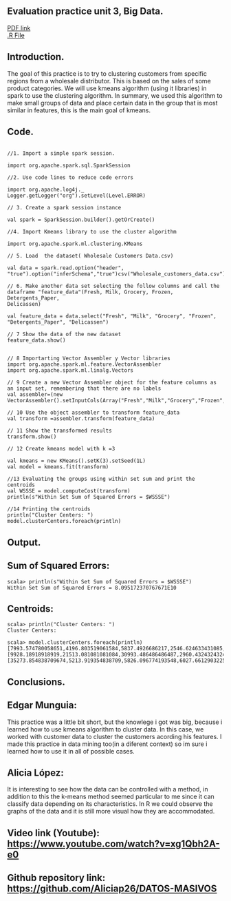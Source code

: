 ## Evaluation practice unit 3, Big Data.  

[PDF link](https://github.com/Aliciap26/DATOS-MASIVOS/blob/unit_3/evaluation%20practice/Unidad_3_datos_masivos_2022.pdf)  
[.R File](https://github.com/Aliciap26/DATOS-MASIVOS/blob/unit_3/evaluation%20practice/unit3_bigdata.scala)  

## Introduction.  
The goal of this practice is to try to clustering customers from specific regions from a wholesale distributor. 
This is based on the sales of some product categories. We will use kmeans algorithm (using it libraries) in spark to use the clustering algorithm. In summary, we used this algorithm to make small groups of data and place certain data in the group that is most similar in features, this is the main goal of kmeans.


## Code.  

~~~

//1. Import a simple spark session.

import org.apache.spark.sql.SparkSession

//2. Use code lines to reduce code errors

import org.apache.log4j._
Logger.getLogger("org").setLevel(Level.ERROR)

// 3. Create a spark session instance

val spark = SparkSession.builder().getOrCreate()

//4. Import Kmeans library to use the cluster algorithm

import org.apache.spark.ml.clustering.KMeans

// 5. Load  the dataset( Wholesale Customers Data.csv)

val data = spark.read.option("header", "true").option("inferSchema","true")csv("Wholesale_customers_data.csv")

// 6. Make another data set selecting the follow columns and call the dataframe "feature_data"(Fresh, Milk, Grocery, Frozen, Detergents_Paper,
Delicassen)

val feature_data = data.select("Fresh", "Milk", "Grocery", "Frozen", "Detergents_Paper", "Delicassen")

// 7 Show the data of the new dataset
feature_data.show()


// 8 Importarting Vector Assembler y Vector libraries
import org.apache.spark.ml.feature.VectorAssembler
import org.apache.spark.ml.linalg.Vectors

// 9 Create a new Vector Assembler object for the feature columns as an input set, remembering that there are no labels
val assembler=(new VectorAssembler().setInputCols(Array("Fresh","Milk","Grocery","Frozen","Detergents_Paper","Delicassen")).setOutputCol("features"))

// 10 Use the object assembler to transform feature_data
val transform =assembler.transform(feature_data)

// 11 Show the transformed results
transform.show()

// 12 Create kmeans model with k =3

val kmeans = new KMeans().setK(3).setSeed(1L)
val model = kmeans.fit(transform)

//13 Evaluating the groups using within set sum and print the centroids
val WSSSE = model.computeCost(transform)
println(s"Within Set Sum of Squared Errors = $WSSSE")

//14 Printing the centroids 
println("Cluster Centers: ")
model.clusterCenters.foreach(println)

~~~



## Output.  
## Sum of Squared Errors:  
~~~
scala> println(s"Within Set Sum of Squared Errors = $WSSSE")
Within Set Sum of Squared Errors = 8.095172370767671E10

~~~
## Centroids:  
~~~
scala> println("Cluster Centers: ")
Cluster Centers: 

scala> model.clusterCenters.foreach(println)
[7993.574780058651,4196.803519061584,5837.4926686217,2546.624633431085,2016.2873900293255,1151.4193548387098]
[9928.18918918919,21513.081081081084,30993.486486486487,2960.4324324324325,13996.594594594595,3772.3243243243246]
[35273.854838709674,5213.919354838709,5826.096774193548,6027.6612903225805,1006.9193548387096,2237.6290322580644]
~~~


## Conclusions.  



## Edgar Munguia:  
This practice was a little bit short, but the knowlege i got was big, because i learned how to use kmeans algorithm to cluster data. In this case, we worked with customer data to cluster the customers acording his features. I made this practice in data mining too(in a diferent context) so im sure i learned how to use it in all of possible cases.


## Alicia López: 
It is interesting to see how the data can be controlled with a method, in addition to this the k-means method seemed particular to me since it can classify data depending on its characteristics.
In R we could observe the graphs of the data and it is still more visual how they are accommodated.




## Video link (Youtube):  https://www.youtube.com/watch?v=xg1Qbh2A-e0


## Github repository link:  https://github.com/Aliciap26/DATOS-MASIVOS







